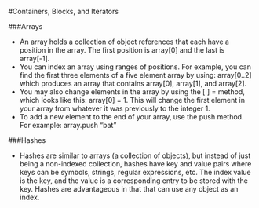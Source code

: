 #Containers, Blocks, and Iterators

###Arrays
  - An array holds a collection of object references that each have a position in the array. The first position is array[0] and the last is array[-1]. 
  - You can index an array using ranges of positions. For example, you can find the first three elements of a five element array by using: array[0..2] which produces an array that contains array[0], array[1], and array[2]. 
  - You may also change elements in the array by using the [ ] = method, which looks like this: array[0] = 1. This will change the first element in your array from whatever it was previously to the integer 1. 
  - To add a new element to the end of your array, use the push method. For example: array.push “bat”

###Hashes
- Hashes are similar to arrays (a collection of objects), but instead of just being a non-indexed collection, hashes have key and value pairs where keys can be symbols, strings, regular expressions, etc. The index value is the key, and the value is a corresponding entry to be stored with the key. Hashes are advantageous in that that can use any object as an index.
